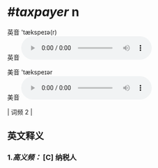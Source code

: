 # ***\#taxpayer*** n
英音 'tækspeɪə(r)  
英音
<audio src="./media/taxpayer-B.aac" controls="controls"></audio>

美音 'tækspeɪər  
美音
<audio src="./media/taxpayer.aac" controls="controls"></audio>



| 词频 2 |  

英文释义
---
### 1.*高义频：* **[C] 纳税人**  


